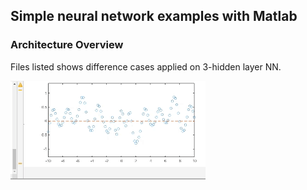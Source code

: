 ## Simple neural network examples with Matlab

### Architecture Overview

Files listed shows difference cases applied on 3-hidden layer NN.


![Alt text](result.gif)